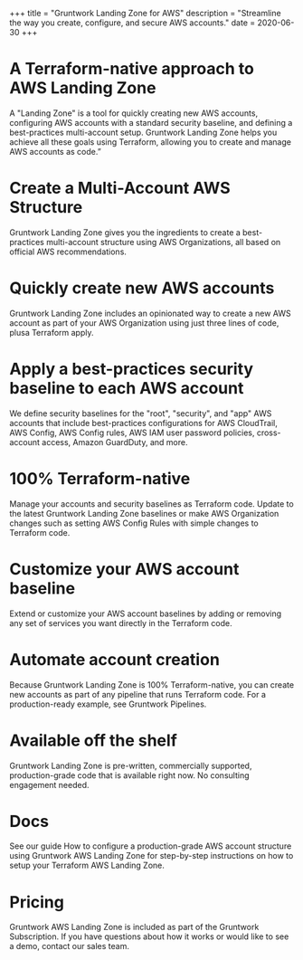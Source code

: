 +++
title = "Gruntwork Landing Zone for AWS"
description = "Streamline the way you create, configure, and secure AWS accounts."
date = 2020-06-30
+++
# A Terraform-native approach to AWS Landing Zone

A "Landing Zone" is a tool for quickly creating new AWS accounts, configuring AWS accounts with a standard security baseline, and defining a best-practices multi-account setup. Gruntwork Landing Zone helps you achieve all these goals using Terraform, allowing you to create and manage AWS accounts as code.”

# Create a Multi-Account AWS Structure

Gruntwork Landing Zone gives you the ingredients to create a best-practices multi-account structure using AWS Organizations, all based on official AWS recommendations.

# Quickly create new AWS accounts

Gruntwork Landing Zone includes an opinionated way to create a new AWS account as part of your AWS Organization using just three lines of code, plusa Terraform apply.

# Apply a best-practices security baseline to each AWS account

We define security baselines for the "root", "security", and "app" AWS accounts that include best-practices configurations for AWS CloudTrail, AWS Config, AWS Config rules, AWS IAM user password policies, cross-account access, Amazon GuardDuty, and more.

# 100% Terraform-native

Manage your accounts and security baselines as Terraform code. Update to the latest Gruntwork Landing Zone baselines or make AWS Organization changes such as setting AWS Config Rules with simple changes to Terraform code.

# Customize your AWS account baseline

Extend or customize your AWS account baselines by adding or removing any set of services you want directly in the Terraform code.

# Automate account creation

Because Gruntwork Landing Zone is 100% Terraform-native, you can create new accounts as part of any pipeline that runs Terraform code. For a production-ready example, see Gruntwork Pipelines.

# Available off the shelf

Gruntwork Landing Zone is pre-written, commercially supported, production-grade code that is available right now. No consulting engagement needed.

# Docs

See our guide How to configure a production-grade AWS account structure using Gruntwork AWS Landing Zone for step-by-step instructions on how to setup your Terraform AWS Landing Zone.

# Pricing

Gruntwork AWS Landing Zone is included as part of the Gruntwork Subscription. If you have questions about how it works or would like to see a demo, contact our sales team.
